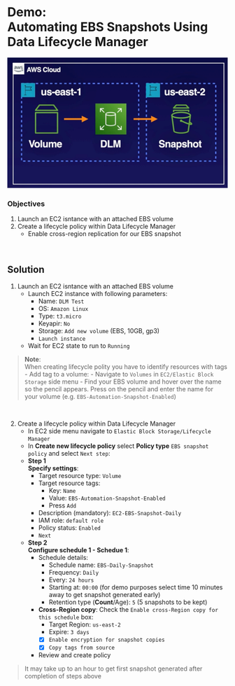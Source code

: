 # Demo:<br>Automating EBS Snapshots Using Data Lifecycle Manager

![](../img/demo/5.2.EBS-Snapshot-Automation.png)

### Objectives
1. Launch an EC2 isntance with an attached EBS volume
2. Create a lifecycle policy within Data Lifecycle Manager
    - Enable cross-region replication for our EBS snapshot

<br>

## Solution
1. Launch an EC2 isntance with an attached EBS volume
    - Launch EC2 instance with following parameters:
      - Name: `DLM Test`
      - OS: `Amazon Linux`
      - Type: `t3.micro`
      - Keyapir: `No`
      - Storage: `Add new volume` (EBS, 10GB, gp3)
      - `Launch instance`
    - Wait for EC2 state to run to `Running`
  > **Note**:<br>When creating lifecycle polity you have to identify resources with tags
    - Add tag to a volume:
      - Navigate to `Volumes` in `EC2/Elastic Block Storage` side menu
      - Find your EBS volume and hover over the name so the pencil appears. Press on the pencil and enter the name for your volume (e.g. `EBS-Automation-Snapshot-Enabled`)

<br> 

2. Create a lifecycle policy within Data Lifecycle Manager
    - In EC2 side menu navigate to `Elastic Block Storage/Lifecycle Manager`
    -  In **Create new lifecycle policy** select **Policy type** `EBS snapshot policy` and select `Next step`:
    -  **Step 1<br>Specify settings**:
       -  Target resource type: `Volume`
       -  Target resource tags: 
          -  Key: `Name`
          -  Value: `EBS-Automation-Snapshot-Enabled`
          -  Press `Add` 
       -  Description (mandatory): `EC2-EBS-Snapshot-Daily`
       -  IAM role: `default role`
       -  Policy status: `Enabled`
       -  `Next`
    -  **Step 2<br>Configure schedule 1 - Schedue 1**:
       -  Schedule details:
          -  Schedule name: `EBS-Daily-Snapshot`
          -  Frequency: `Daily`
          -  Every: `24 hours`
          -  Starting at: `00:00` (for demo purposes select time 10 minutes away to get snapshot generated early)
          -  Retention type (**Count**/Age): `5` (5 snapshots to be kept) 
       - **Cross-Region copy**: Check the `Enable cross-Region copy for this schedule` box:
          - Target Region: `us-east-2`
          - Expire: `3 days`
          - [x] `Enable encryption for snapshot copies`
          - [x] `Copy tags from source`
       - Review and create policy

> It may take up to an hour to get first snapshot generated after completion of steps above
